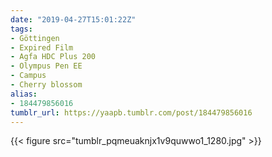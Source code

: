 ```yaml
---
date: "2019-04-27T15:01:22Z"
tags:
- Göttingen
- Expired Film
- Agfa HDC Plus 200
- Olympus Pen EE
- Campus
- Cherry blossom
alias:
- 184479856016
tumblr_url: https://yaapb.tumblr.com/post/184479856016
---
```

{{< figure src="tumblr_pqmeuaknjx1v9quwwo1_1280.jpg" >}}
